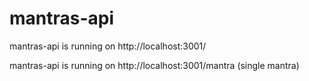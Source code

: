 # mantras-api



mantras-api is running on http://localhost:3001/


mantras-api is running on http://localhost:3001/mantra (single mantra)
